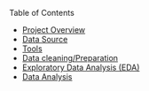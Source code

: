 Table of Contents
- [Project Overview](#project-Overview) 
- [Data Source](#data-source)
- [Tools](#tools)
- [Data cleaning/Preparation](#data-cleaning/preparation)
- [Exploratory Data Analysis (EDA)](#explanatory-data-analysis-(eda))
-  [Data Analysis](#data-analysis)
